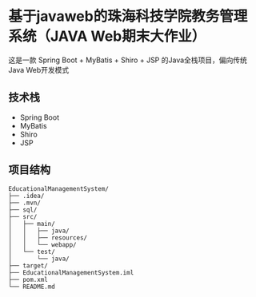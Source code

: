 # 基于javaweb的珠海科技学院教务管理系统（JAVA Web期末大作业）

这是一款 Spring Boot + MyBatis + Shiro + JSP 的Java全栈项目，偏向传统Java Web开发模式

## 技术栈

- Spring Boot
- MyBatis
- Shiro
- JSP

## 项目结构

```
EducationalManagementSystem/
├── .idea/   
├── .mvn/
├── sql/
├── src/
│   ├── main/
│   │   ├── java/
│   │   ├── resources/
│   │   └── webapp/
│   └── test/
│       └── java/
├── target/
├── EducationalManagementSystem.iml
├── pom.xml
└── README.md
```
